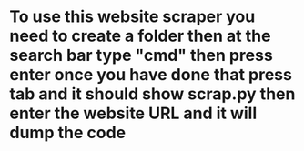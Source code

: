 # To use this website scraper you need to create a folder then at the search bar type "cmd" then press enter once you have done that press tab and it should show scrap.py then enter the website URL and it will dump the code

